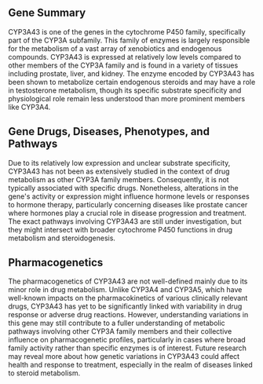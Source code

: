 ## Gene Summary
CYP3A43 is one of the genes in the cytochrome P450 family, specifically part of the CYP3A subfamily. This family of enzymes is largely responsible for the metabolism of a vast array of xenobiotics and endogenous compounds. CYP3A43 is expressed at relatively low levels compared to other members of the CYP3A family and is found in a variety of tissues including prostate, liver, and kidney. The enzyme encoded by CYP3A43 has been shown to metabolize certain endogenous steroids and may have a role in testosterone metabolism, though its specific substrate specificity and physiological role remain less understood than more prominent members like CYP3A4.

## Gene Drugs, Diseases, Phenotypes, and Pathways
Due to its relatively low expression and unclear substrate specificity, CYP3A43 has not been as extensively studied in the context of drug metabolism as other CYP3A family members. Consequently, it is not typically associated with specific drugs. Nonetheless, alterations in the gene's activity or expression might influence hormone levels or responses to hormone therapy, particularly concerning diseases like prostate cancer where hormones play a crucial role in disease progression and treatment. The exact pathways involving CYP3A43 are still under investigation, but they might intersect with broader cytochrome P450 functions in drug metabolism and steroidogenesis.

## Pharmacogenetics
The pharmacogenetics of CYP3A43 are not well-defined mainly due to its minor role in drug metabolism. Unlike CYP3A4 and CYP3A5, which have well-known impacts on the pharmacokinetics of various clinically relevant drugs, CYP3A43 has yet to be significantly linked with variability in drug response or adverse drug reactions. However, understanding variations in this gene may still contribute to a fuller understanding of metabolic pathways involving other CYP3A family members and their collective influence on pharmacogenetic profiles, particularly in cases where broad family activity rather than specific enzymes is of interest. Future research may reveal more about how genetic variations in CYP3A43 could affect health and response to treatment, especially in the realm of diseases linked to steroid metabolism.